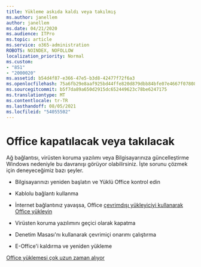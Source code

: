 ```yaml
---
title: Yükleme askıda kaldı veya takılmış
ms.author: janellem
author: janellem
ms.date: 04/21/2020
ms.audience: ITPro
ms.topic: article
ms.service: o365-administration
ROBOTS: NOINDEX, NOFOLLOW
localization_priority: Normal
ms.custom:
- "851"
- "2000020"
ms.assetid: b54d4f87-e366-47e5-b3d8-42477f72f6a3
ms.openlocfilehash: 75a6fb29e8aaf925bd44ffe820d879dbb84bfe07e4667f07808b610b5ab162fb
ms.sourcegitcommit: b5f7da89a650d2915dc652449623c78be6247175
ms.translationtype: MT
ms.contentlocale: tr-TR
ms.lasthandoff: 08/05/2021
ms.locfileid: "54055502"
---
```

# <a name="office-installation-hangs-or-gets-stuck"></a>Office kapatılacak veya takılacak

Ağ bağlantısı, virüsten koruma yazılımı veya Bilgisayarınıza güncelleştirme Windows nedeniyle bu davranışı görüyor olabilirsiniz. İşte sorunu çözmek için deneyeceğimiz bazı şeyler.
  
- Bilgisayarınızı yeniden başlatın ve Yüklü Office kontrol edin

- Kablolu bağlantı kullanma

- İnternet bağlantınız yavaşsa, Office [çevrimdışı yükleyiciyi kullanarak Office yükleyin](https://support.office.com/article/f0a85fe7-118f-41cb-a791-d59cef96ad1c?wt.mc_id=Alchemy_ClientDIA)

- Virüsten koruma yazılımını geçici olarak kapatma

- Denetim Masası'nı kullanarak çevrimiçi onarımı çalıştırma

- E-Office'i kaldırma ve yeniden yükleme

[Office yüklemesi çok uzun zaman alıyor](https://support.office.com/article/0f09f357-3fef-42a6-b8aa-cef4c6c44bdf?wt.mc_id=Alchemy_ClientDIA)
  